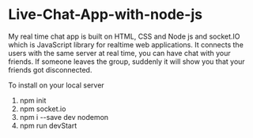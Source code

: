 # Live-Chat-App-with-node-js

 My real time chat app is built on HTML, CSS and Node js and socket.IO which is JavaScript library for realtime web applications.
 It connects the users with the same server at real time, you can have chat with your friends.
 If someone leaves the group, suddenly it will show you that your friends got disconnected.

  To install on your local server
  
  1. npm init
  2. npm socket.io
  3. npm i --save dev nodemon
  4. npm run devStart
